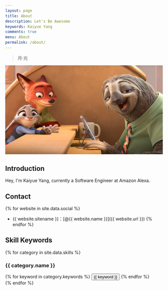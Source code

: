 ```yaml
---
layout: page
title: About
description: Let's Be Awesome
keywords: Kaiyue Yang
comments: true
menu: About
permalink: /about/
---
```


> 月·光

![What's next](/assets/img/ZootopiaIN.jpg)

## Introduction

Hey, I'm Kaiyue Yang, currently a Software Engineer at Amazon Alexa. 

## Contact

{% for website in site.data.social %}
* {{ website.sitename }}：[@{{ website.name }}]({{ website.url }})
{% endfor %}

## Skill Keywords

{% for category in site.data.skills %}
### {{ category.name }}
<div class="btn-inline">
{% for keyword in category.keywords %}
<button class="btn btn-outline" type="button">{{ keyword }}</button>
{% endfor %}
</div>
{% endfor %}
